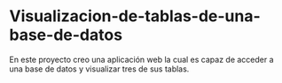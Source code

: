 # Visualizacion-de-tablas-de-una-base-de-datos
En este proyecto creo una aplicación web la cual es capaz de acceder a una base de datos y visualizar tres de sus tablas.
